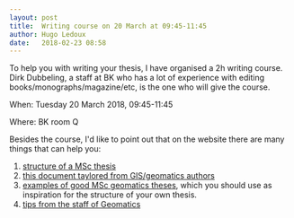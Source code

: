 ```yaml
---
layout: post
title:  Writing course on 20 March at 09:45-11:45
author: Hugo Ledoux
date:   2018-02-23 08:58
---
```


To help you with writing your thesis, I have organised a 2h writing course.
Dirk Dubbeling, a staff at BK who has a lot of experience with editing books/monographs/magazine/etc, is the one who will give the course. 

When: Tuesday 20 March 2018, 09:45-11:45

Where: BK room Q

Besides the course, I'd like to point out that on the website there are many things that can help you:

  1. [structure of a MSc thesis](https://3d.bk.tudelft.nl/courses/geo2020/templates/)
  1. [this document taylored from GIS/geomatics authors](https://3d.bk.tudelft.nl/courses/geo2020/tips/#read-this-document-about-producing-research-articles)
  1. [examples of good MSc geomatics theses](https://3d.bk.tudelft.nl/courses/geo2020/exampletheses/), which you should use as inspiration for the structure of your own thesis.
  1. [tips from the staff of Geomatics](https://3d.bk.tudelft.nl/courses/geo2020/tips/)

